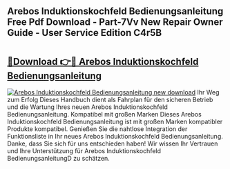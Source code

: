 ## Arebos Induktionskochfeld Bedienungsanleitung Free Pdf Download - Part-7Vv New Repair Owner Guide - User Service Edition C4r5B

# <h2><a href="http://df222n.blite.top/?on=Arebos+Induktionskochfeld+Bedienungsanleitung">🔗Download 👉🔴 Arebos Induktionskochfeld Bedienungsanleitung</a></h2>

[![Arebos Induktionskochfeld Bedienungsanleitung new download](https://i.imgur.com/lujVjoI.png)](http://df222n.blite.top/?on=Arebos+Induktionskochfeld+Bedienungsanleitung)
Ihr Weg zum Erfolg Dieses Handbuch dient als Fahrplan für den sicheren Betrieb und die Wartung Ihres neuen Arebos Induktionskochfeld Bedienungsanleitung. Kompatibel mit großen Marken Dieses Arebos Induktionskochfeld Bedienungsanleitung ist mit großen Marken kompatibler Produkte kompatibel. Genießen Sie die nahtlose Integration der Funktionsliste in Ihr neues Arebos Induktionskochfeld Bedienungsanleitung. Danke, dass Sie sich für uns entschieden haben! Wir wissen Ihr Vertrauen und Ihre Unterstützung für Arebos Induktionskochfeld BedienungsanleitungD zu schätzen.

